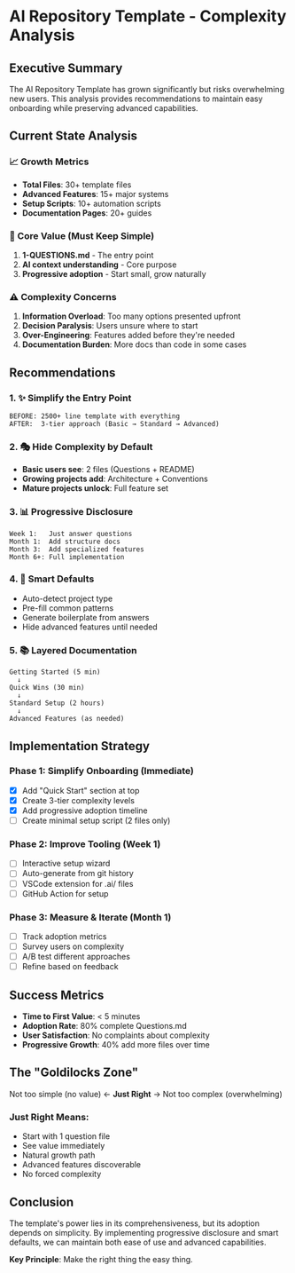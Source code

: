 # AI Repository Template - Complexity Analysis

## Executive Summary
The AI Repository Template has grown significantly but risks overwhelming new users. This analysis provides recommendations to maintain easy onboarding while preserving advanced capabilities.

## Current State Analysis

### 📈 Growth Metrics
- **Total Files**: 30+ template files
- **Advanced Features**: 15+ major systems
- **Setup Scripts**: 10+ automation scripts
- **Documentation Pages**: 20+ guides

### 🎯 Core Value (Must Keep Simple)
1. **1-QUESTIONS.md** - The entry point
2. **AI context understanding** - Core purpose
3. **Progressive adoption** - Start small, grow naturally

### ⚠️ Complexity Concerns
1. **Information Overload**: Too many options presented upfront
2. **Decision Paralysis**: Users unsure where to start
3. **Over-Engineering**: Features added before they're needed
4. **Documentation Burden**: More docs than code in some cases

## Recommendations

### 1. ✨ Simplify the Entry Point
```
BEFORE: 2500+ line template with everything
AFTER:  3-tier approach (Basic → Standard → Advanced)
```

### 2. 🎭 Hide Complexity by Default
- **Basic users see**: 2 files (Questions + README)
- **Growing projects add**: Architecture + Conventions
- **Mature projects unlock**: Full feature set

### 3. 📊 Progressive Disclosure
```
Week 1:   Just answer questions
Month 1:  Add structure docs
Month 3:  Add specialized features
Month 6+: Full implementation
```

### 4. 🤖 Smart Defaults
- Auto-detect project type
- Pre-fill common patterns
- Generate boilerplate from answers
- Hide advanced features until needed

### 5. 📚 Layered Documentation
```
Getting Started (5 min)
  ↓
Quick Wins (30 min)
  ↓
Standard Setup (2 hours)
  ↓
Advanced Features (as needed)
```

## Implementation Strategy

### Phase 1: Simplify Onboarding (Immediate)
- [x] Add "Quick Start" section at top
- [x] Create 3-tier complexity levels
- [x] Add progressive adoption timeline
- [ ] Create minimal setup script (2 files only)

### Phase 2: Improve Tooling (Week 1)
- [ ] Interactive setup wizard
- [ ] Auto-generate from git history
- [ ] VSCode extension for .ai/ files
- [ ] GitHub Action for setup

### Phase 3: Measure & Iterate (Month 1)
- [ ] Track adoption metrics
- [ ] Survey users on complexity
- [ ] A/B test different approaches
- [ ] Refine based on feedback

## Success Metrics
- **Time to First Value**: < 5 minutes
- **Adoption Rate**: 80% complete Questions.md
- **User Satisfaction**: No complaints about complexity
- **Progressive Growth**: 40% add more files over time

## The "Goldilocks Zone"
Not too simple (no value) ← **Just Right** → Not too complex (overwhelming)

### Just Right Means:
- Start with 1 question file
- See value immediately  
- Natural growth path
- Advanced features discoverable
- No forced complexity

## Conclusion
The template's power lies in its comprehensiveness, but its adoption depends on simplicity. By implementing progressive disclosure and smart defaults, we can maintain both ease of use and advanced capabilities.

**Key Principle**: Make the right thing the easy thing.